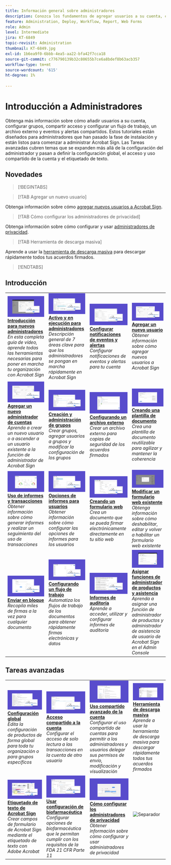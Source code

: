 ```yaml
---
title: Información general sobre administradores
description: Conozca los fundamentos de agregar usuarios a su cuenta, configurar grupos, compartir acceso y configurar un flujo de trabajo, un archivo externo y eventos y alertas compartidos
feature: Administration, Deploy, Workflow, Report, Web Forms
role: Admin
level: Intermediate
jira: KT-6849
topic-revisit: Administration
thumbnail: KT-6849.jpg
exl-id: 1b6ea9f0-6bbb-4ea5-aa22-bfa42f7cca18
source-git-commit: c776790139b32c80655b7ce6a8bdef8b63acb357
workflow-type: tm+mt
source-wordcount: '615'
ht-degree: 1%

---
```


# Introducción a Administradores

Obtenga más información sobre cómo añadir usuarios a su cuenta, configurar grupos, compartir acceso y configurar un flujo de trabajo, un archivo externo y eventos y alertas compartidos. Estos tutoriales están diseñados para administradores que han pasado la fase de instalación y están listos para comenzar a administrar Acrobat Sign. Las Tareas avanzadas cubren temas que se expanden más allá de la configuración del administrador y pasan a definir la configuración global, el acceso y uso compartido de la cuenta y el etiquetado de texto.

## Novedades

>[!BEGINTABS]

>[!TAB Agregar un nuevo usuario]

Obtenga información sobre cómo [agregar nuevos usuarios a Acrobat Sign](add-users-to-your-account.md).

>[!TAB Cómo configurar los administradores de privacidad]

Obtenga información sobre cómo configurar y usar [administradores de privacidad](privacy.md).

>[!TAB Herramienta de descarga masiva]

Aprende a usar la [herramienta de descarga masiva](bulk-download-tool.md) para descargar rápidamente todos tus acuerdos firmados.

>[!ENDTABS]

## Introducción

<table style="table-layout:fixed">
<tr>
  <td>
    <a href="get-started-admin.md">
      <img alt="Primeros pasos para nuevos administradores" src="../assets/get-started-admin.png" />
    </a>
    <div>
    <a href="get-started-admin.md"><strong>Introducción para nuevos administradores</strong></a>
    </div>
    <em>En esta completa guía de vídeo, aprende todas las herramientas necesarias para poner en marcha tu organización con Acrobat Sign</em>
    <br>
  </td>
  <td>
    <a href="up-and-running-admin.md">
      <img alt="En marcha para administradores" src="../assets/up-and-running.png" />
    </a>
    <div>
    <a href="up-and-running-admin.md"><strong>Activo y en ejecución para administradores</strong></a>
    </div>
    <em>Descripción general de 7 áreas clave para que los administradores se pongan en marcha rápidamente en Acrobat Sign</em>
    <br>
  </td>
  <td>
    <a href="set-up-shared-events-and-alert.md">
      <img alt="Configuración de alertas y eventos compartidos" src="../assets/notifications.png" />
    </a>
    <div>
    <a href="set-up-shared-events-and-alert.md"><strong>Configurar notificaciones de eventos y alertas</strong></a>
    </div>
    <em>Configurar notificaciones de eventos y alertas para tu cuenta</em>
    <br>
  </td>
  <td>
    <a href="add-users-to-your-account.md">
      <img alt="Añadir un nuevo usuario" src="../assets/add-user.png" />
    </a>
    <div>
    <a href="add-users-to-your-account.md"><strong>Agregar un nuevo usuario</strong></a>
    </div>
    <em>Obtener información sobre cómo agregar nuevos usuarios a Acrobat Sign</em>
    <br>
  </td>
</tr>
<tr>
 <td>
    <a href="add-admin.md">
      <img alt="Agregar un nuevo administrador de cuentas" src="../assets/add-admin.png" />
    </a>
    <div>
    <a href="add-admin.md"><strong>Agregar un nuevo administrador de cuentas</strong></a>
    </div>
    <em>Aprenda a crear un nuevo usuario o a ascender a un usuario existente a la función de administrador de Acrobat Sign</em>
    <br>
  </td>
  <td>
    <a href="create-and-manage-groups.md">
      <img alt="Creación y gestión de grupos" src="../assets/groups.png" />
    </a>
    <div>
    <a href="create-and-manage-groups.md"><strong>Creación y administración de grupos</strong></a>
    </div>
    <em>Crear grupos, agregar usuarios a grupos y modificar la configuración de los grupos</em>
    <br>
  </td>
  <td>
    <a href="set-up-your-external-archive.md">
      <img alt="Configuración de un archivo externo" src="../assets/external-archive.png" />
    </a>
    <div>
    <a href="set-up-your-external-archive.md"><strong>Configurando un archivo externo</strong></a>
    </div>
    <em>Crear un archivo externo para copias de seguridad de los acuerdos firmados</em>
    <br>
  </td>
  <td>
    <a href="../sign-advanced-users/create-a-template.md">
      <img alt="Creación de una plantilla de documento" src="../assets/create-template.png" />
    </a>
    <div>
    <a href="../sign-advanced-users/create-a-template.md"><strong>Creando una plantilla de documento</strong></a>
    </div>
    <em>Crea una plantilla de documento reutilizable para agilizar y mantener la coherencia</em>
    <br>
  </td>
</tr>
<tr>
  <td>
    <a href="../sign-advanced-users/creating-a-report.md">
      <img alt="Uso de informes y transacciones" src="../assets/reporting.png" />
    </a>
    <div>
    <a href="../sign-advanced-users/creating-a-report.md"><strong>Uso de informes y transacciones</strong></a>
    </div>
    <em>Obtener información sobre cómo generar informes y realizar un seguimiento del uso de transacciones</em>
    <br>
  </td>
  <td>
    <a href="report-options.md">
      <img alt="Opciones de informes para usuarios" src="../assets/report-options.png" />
    </a>
    <div>
    <a href="report-options.md"><strong>Opciones de informes para usuarios</strong></a>
    </div>
    <em>Obtener información sobre cómo configurar las opciones de informes para los usuarios</em>
    <br>
  </td>
  <td>
    <a href="../sign-advanced-users/webform.md">
      <img alt="Creación de un formulario web" src="../assets/web-form.png" />
    </a>
    <div>
    <a href="../sign-advanced-users/webform.md"><strong>Creando un formulario web</strong></a>
    </div>
    <em>Crea un documento que se pueda firmar electrónicamente directamente en tu sitio web</em>
    <br>
  </td>
  <td>
    <a href="../sign-advanced-users/modify-webform.md">
      <img alt="Modificar un formulario web existente" src="../assets/modify-web-form.png" />
    </a>
    <div>
    <a href="../sign-advanced-users/modify-webform.md"><strong>Modificar un formulario web existente</strong></a>
    </div>
    <em>Obtenga información sobre cómo deshabilitar, editar y volver a habilitar un formulario web existente</em>
    <br>
  </td>
</tr>
<tr>
  <td>
    <a href="../sign-advanced-users/megasign.md">
      <img alt="Enviar en bloque" src="../assets/send-in-bulk.png" />
    </a>
    <div>
    <a href="../sign-advanced-users/megasign.md"><strong>Enviar en bloque</strong></a>
    </div>
    <em>Recopila miles de firmas a la vez para cualquier documento</em>
    <br>
  </td>
  <td>
    <a href="building-a-custom-workflow.md">
      <img alt="Configuración de un flujo de trabajo" src="../assets/workflow.png" />
    </a>
    <div>
    <a href="building-a-custom-workflow.md"><strong>Configurando un flujo de trabajo</strong></a>
    </div>
    <em>Automatiza los flujos de trabajo de los documentos para obtener rápidamente firmas electrónicas y datos</em>
    <br>
  </td>
  <td>
    <a href="audit-reports.md">
      <img alt="Informes de auditoría" src="../assets/audit-report.png" />
    </a>
    <div>
    <a href="audit-reports.md"><strong>Informes de auditoría</strong></a>
    </div>
    <em>Aprende a acceder, utilizar y configurar informes de auditoría</em>
    <br>
  </td>
  <td>
    <a href="promote-admin.md">
      <img alt="Asignar funciones de administrador de productos y asistencia técnica" src="../assets/assign-product.png" />
    </a>
    <div>
    <a href="promote-admin.md"><strong>Asignar funciones de administrador de productos y asistencia</strong></a>
    </div>
    <em>Aprenda a asignar una función de administrador de productos y administrador de asistencia de usuario de Acrobat Sign en el Admin Console</em>
    <br>
  </td>
</tr> 
</table>

## Tareas avanzadas

<table style="table-layout:fixed">
<tr>
  <td>
    <a href="learn-about-global-settings.md">
      <img alt="Configuración global" src="../assets/global-settings.png">
    </a>
    <div>
    <a href="learn-about-global-settings.md"><strong>Configuración global</strong></a>
    </div>
    <em>Edita la configuración de productos de forma global para toda tu organización o para grupos específicos</em>
    <br>
  </td>
  <td>
    <a href="share-account-access.md">
      <img alt="Acceso a la cuenta compartida" src="../assets/sharing.png" />
    </a>  
    <div>
    <a href="share-account-access.md"><strong>Acceso compartido a la cuenta</strong></a>
    </div>
    <em>Configurar el acceso de solo lectura a las transacciones en la cuenta de otro usuario</em>
    <br>
  </td>
  <td>
    <a href="advanced-account-sharing.md">
      <img alt="Uso compartido avanzado de cuentas" src="../assets/advanced-sharing.png" />
    </a>
    <div>
    <a href="advanced-account-sharing.md"><strong>Uso compartido avanzado de la cuenta</strong></a>
    </div>
    <em>Configurar el uso compartido de cuentas para permitir a los administradores y usuarios delegar sus permisos de envío, modificación y visualización</em>
    <br>
  </td>
  <td>
    <a href="bulk-download-tool.md">
      <img alt="Herramienta de descarga masiva" src="../assets/bulk-download.png" />
    </a>
    <div>
    <a href="bulk-download-tool.md"><strong>Herramienta de descarga masiva</strong></a>
    </div>
    <em>Aprende a usar la herramienta de descarga masiva para descargar rápidamente todos tus acuerdos firmados</em>
    <br>
  </td> 
</tr>
<tr>
   <td>
     <a href="../sign-advanced-users/adobe-sign-text-tagging.md">
      <img alt="Etiquetado de texto de Acrobat Sign" src="../assets/tagging.png" />
    </a>
    <div>
    <a href="../sign-advanced-users/adobe-sign-text-tagging.md"><strong>Etiquetado de texto de Acrobat Sign</strong></a>
    <div>
    <em>Crear campos de formulario de Acrobat Sign mediante el etiquetado de texto con Adobe Acrobat</em>
    <br>
  </td>
  <td>
    <a href="use-bio-pharma-settings.md">
      <img alt="Uso de la configuración de biofarmacéutica" src="../assets/bio-settings.png" />
    </a>
    <div>
    <a href="use-bio-pharma-settings.md"><strong>Usar configuración de biofarmacéutica</strong></a>
    </div>
    <em>Configurar opciones de biofarmacéutica que le permitan cumplir con los requisitos de la FDA 21 CFR Parte 11</em>
    <br>
  </td>
  <td>
    <a href="privacy.md">
      <img alt="Cómo configurar el administrador de privacidad" src="../assets/privacy-admin.png" />
    </a>
    <div>
    <a href="privacy.md"><strong>Cómo configurar los administradores de privacidad</strong></a>
    </div>
    <em>Obtener información sobre cómo configurar y usar administradores de privacidad</em>
    <br>
  </td>
  <td>
    <img alt="Separador" src="../assets/Grayspacer.png" />
    <div>
    <br>
  </td>
</tr>
</table>
